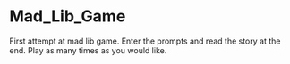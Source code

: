 # Mad_Lib_Game

First attempt at mad lib game. Enter the prompts and read the story at the end. Play as many times as you would like. 
